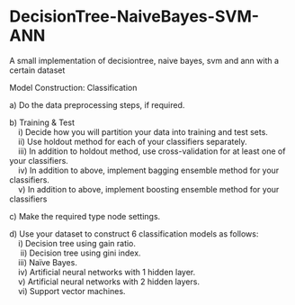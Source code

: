 # DecisionTree-NaiveBayes-SVM-ANN
A small implementation of decisiontree, naive bayes, svm and ann with a certain dataset

Model Construction: Classification

a) Do the data preprocessing steps, if required.<br/>

b) Training & Test<br/>
  &nbsp;&nbsp;&nbsp;&nbsp;i) Decide how you will partition your data into training and test sets.<br/>
  &nbsp;&nbsp;&nbsp;&nbsp;ii) Use holdout method for each of your classifiers separately.<br/>
  &nbsp;&nbsp;&nbsp;&nbsp;iii) In addition to holdout method, use cross-validation for at least one of your classifiers.<br/>
  &nbsp;&nbsp;&nbsp;&nbsp;iv) In addition to above, implement bagging ensemble method for your classifiers.<br/>
  &nbsp;&nbsp;&nbsp;&nbsp;v) In addition to above, implement boosting ensemble method for your classifiers<br/>
  
c) Make the required type node settings.

d) Use your dataset to construct 6 classification models as follows:<br/>
  &nbsp;&nbsp;&nbsp;&nbsp;i) Decision tree using gain ratio.<br/>
  &nbsp;&nbsp;&nbsp;&nbsp; ii) Decision tree using gini index.<br/>
  &nbsp;&nbsp;&nbsp;&nbsp;iii) Naïve Bayes.<br/>
  &nbsp;&nbsp;&nbsp;&nbsp;iv) Artificial neural networks with 1 hidden layer.<br/>
  &nbsp;&nbsp;&nbsp;&nbsp;v) Artificial neural networks with 2 hidden layers.<br/>
  &nbsp;&nbsp;&nbsp;&nbsp;vi) Support vector machines.<br/>
